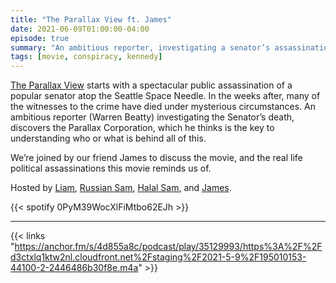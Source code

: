 ```yaml
---
title: "The Parallax View ft. James"
date: 2021-06-09T01:00:00-04:00
episode: true
summary: "An ambitious reporter, investigating a senator’s assassination, realizes witnesses to the shooting are systematically dying and discovers a multi-million dollar corporation which serves as a front for the recruitment of political assassins."
tags: [movie, conspiracy, kennedy]
---
```


[The Parallax View](https://letterboxd.com/film/the-parallax-view/) starts with a spectacular public assassination of a popular senator atop the Seattle Space Needle. In the weeks after, many of the witnesses to the crime have died under mysterious circumstances. An ambitious reporter (Warren Beatty) investigating the Senator’s death, discovers the Parallax Corporation, which he thinks is the key to understanding who or what is behind all of this.

We’re joined by our friend James to discuss the movie, and the real life political assassinations this movie reminds us of.

Hosted by [Liam](https://twitter.com/LegoRacers2), [Russian Sam](https://twitter.com/OverproducedPMC), [Halal Sam](https://twitter.com/halaljew), and [James](https://twitter.com/gommunisd).

{{< spotify 0PyM39WocXlFiMtbo62EJh >}}

---

{{< links "https://anchor.fm/s/4d855a8c/podcast/play/35129993/https%3A%2F%2Fd3ctxlq1ktw2nl.cloudfront.net%2Fstaging%2F2021-5-9%2F195010153-44100-2-2446486b30f8e.m4a" >}}
